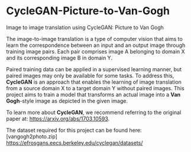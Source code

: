 # CycleGAN-Picture-to-Van-Gogh

Image to image translation using CycleGAN: Picture to Van Gogh

The image-to-image translation is a type of computer vision that aims to learn the correspondence between an input and an output image through training image pairs. Each pair comprises image A belonging to domain X and its corresponding image B in domain Y.

Paired training data can be applied in a supervised learning manner, but paired images may only be available for some tasks. To address this, **CycleGAN** is an approach that enables the learning of image translation from a source domain X to a target domain Y without paired images.
This project aims to train a model that transforms an actual image into a **Van Gogh**-style image as depicted in the given image.

To learn more about **CycleGAN**, we recommend referring to the original paper at: https://arxiv.org/abs/1703.10593.

The dataset required for this project can be found here: [vangogh2photo.zip] https://efrosgans.eecs.berkeley.edu/cyclegan/datasets/
